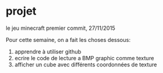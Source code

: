 # projet
le jeu minecraft
premier commit, 27/11/2015

Pour cette semaine, on a fait les choses dessous: 
1. apprendre à utiliser github 
2. ecrire le code de lecture a BMP graphic comme texture 
3. afficher un cube avec différents coordonnées de texture
